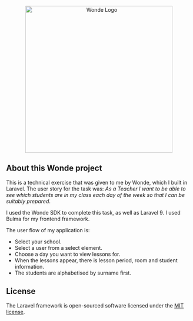 <p align="center"><a href="https://www.wonde.com/" target="_blank"><img src="https://www.wonde.com/wp-content/uploads/2022/01/logo-white-bg-blank-img.jpg" width="400" alt="Wonde Logo"></a></p>

## About this Wonde project

This is a technical exercise that was given to me by Wonde, which I built in Laravel. The user story for the task was: <i>As a Teacher I want to be able to see which students are in my class each day of the week so that I can be suitably prepared</i>.

I used the Wonde SDK to complete this task, as well as Laravel 9. I used Bulma for my frontend framework.

The user flow of my application is:
- Select your school.
- Select a user from a select element.
- Choose a day you want to view lessons for.
- When the lessons appear, there is lesson period, room and student information.
- The students are alphabetised by surname first.

## License

The Laravel framework is open-sourced software licensed under the [MIT license](https://opensource.org/licenses/MIT).
